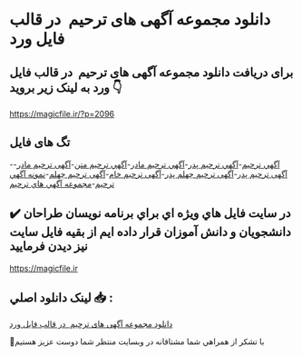 # دانلود مجموعه آگهی های ترحیم  در قالب فایل ورد

## برای دریافت دانلود مجموعه آگهی های ترحیم  در قالب فایل ورد به لینک زیر بروید 👇

https://magicfile.ir/?p=2096

## تگ های فایل

-[آگهي ترحيم](https://magicfile.ir/product/%d9%85%d8%ac%d9%85%d9%88%d8%b9%d9%87-%d8%a2%da%af%d9%87%d9%8a-%d9%87%d8%a7%d9%8a-%d8%aa%d8%b1%d8%ad%d9%8a%d9%85/)-[آگهي ترحيم پدر](https://magicfile.ir/product/%d9%85%d8%ac%d9%85%d9%88%d8%b9%d9%87-%d8%a2%da%af%d9%87%d9%8a-%d9%87%d8%a7%d9%8a-%d8%aa%d8%b1%d8%ad%d9%8a%d9%85/)-[آگهي ترحيم مادر](https://magicfile.ir/product/%d9%85%d8%ac%d9%85%d9%88%d8%b9%d9%87-%d8%a2%da%af%d9%87%d9%8a-%d9%87%d8%a7%d9%8a-%d8%aa%d8%b1%d8%ad%d9%8a%d9%85/)-[آگهي ترحيم متن](https://magicfile.ir/product/%d9%85%d8%ac%d9%85%d9%88%d8%b9%d9%87-%d8%a2%da%af%d9%87%d9%8a-%d9%87%d8%a7%d9%8a-%d8%aa%d8%b1%d8%ad%d9%8a%d9%85/)-[آگهی ترحیم مادر](https://magicfile.ir/product/%d9%85%d8%ac%d9%85%d9%88%d8%b9%d9%87-%d8%a2%da%af%d9%87%d9%8a-%d9%87%d8%a7%d9%8a-%d8%aa%d8%b1%d8%ad%d9%8a%d9%85/)-[آگهی ترحیم پدر](https://magicfile.ir/product/%d9%85%d8%ac%d9%85%d9%88%d8%b9%d9%87-%d8%a2%da%af%d9%87%d9%8a-%d9%87%d8%a7%d9%8a-%d8%aa%d8%b1%d8%ad%d9%8a%d9%85/)-[آگهی ترحیم چهلم پدر](https://magicfile.ir/product/%d9%85%d8%ac%d9%85%d9%88%d8%b9%d9%87-%d8%a2%da%af%d9%87%d9%8a-%d9%87%d8%a7%d9%8a-%d8%aa%d8%b1%d8%ad%d9%8a%d9%85/)-[آگهی ترحیم خام](https://magicfile.ir/product/%d9%85%d8%ac%d9%85%d9%88%d8%b9%d9%87-%d8%a2%da%af%d9%87%d9%8a-%d9%87%d8%a7%d9%8a-%d8%aa%d8%b1%d8%ad%d9%8a%d9%85/)-[آگهی ترحیم چهلم](https://magicfile.ir/product/%d9%85%d8%ac%d9%85%d9%88%d8%b9%d9%87-%d8%a2%da%af%d9%87%d9%8a-%d9%87%d8%a7%d9%8a-%d8%aa%d8%b1%d8%ad%d9%8a%d9%85/)-[نمونه آگهي ترحيم](https://magicfile.ir/product/%d9%85%d8%ac%d9%85%d9%88%d8%b9%d9%87-%d8%a2%da%af%d9%87%d9%8a-%d9%87%d8%a7%d9%8a-%d8%aa%d8%b1%d8%ad%d9%8a%d9%85/)-[مجموعه آگهي هاي ترحيم](https://magicfile.ir/product/%d9%85%d8%ac%d9%85%d9%88%d8%b9%d9%87-%d8%a2%da%af%d9%87%d9%8a-%d9%87%d8%a7%d9%8a-%d8%aa%d8%b1%d8%ad%d9%8a%d9%85/)

## ✔️ در سايت فايل هاي ويژه اي براي برنامه نويسان طراحان دانشجويان و دانش آموزان قرار داده ايم از بقيه فايل سايت نيز ديدن فرماييد

https://magicfile.ir


## لينک دانلود اصلي 📥 :

[دانلود مجموعه آگهی های ترحیم  در قالب فایل ورد](https://magicfile.ir/product/%d9%85%d8%ac%d9%85%d9%88%d8%b9%d9%87-%d8%a2%da%af%d9%87%d9%8a-%d9%87%d8%a7%d9%8a-%d8%aa%d8%b1%d8%ad%d9%8a%d9%85/) 


🙏با تشکر از همراهي شما مشتاقانه در وبسایت منتظر شما دوست عزیز هستیم

